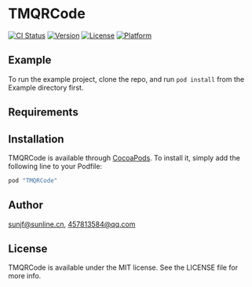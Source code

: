 # TMQRCode

[![CI Status](http://img.shields.io/travis/sunjf@sunline.cn/TMQRCode.svg?style=flat)](https://travis-ci.org/sunjf@sunline.cn/TMQRCode)
[![Version](https://img.shields.io/cocoapods/v/TMQRCode.svg?style=flat)](http://cocoapods.org/pods/TMQRCode)
[![License](https://img.shields.io/cocoapods/l/TMQRCode.svg?style=flat)](http://cocoapods.org/pods/TMQRCode)
[![Platform](https://img.shields.io/cocoapods/p/TMQRCode.svg?style=flat)](http://cocoapods.org/pods/TMQRCode)

## Example

To run the example project, clone the repo, and run `pod install` from the Example directory first.

## Requirements

## Installation

TMQRCode is available through [CocoaPods](http://cocoapods.org). To install
it, simply add the following line to your Podfile:

```ruby
pod "TMQRCode"
```

## Author

sunjf@sunline.cn, 457813584@qq.com

## License

TMQRCode is available under the MIT license. See the LICENSE file for more info.
